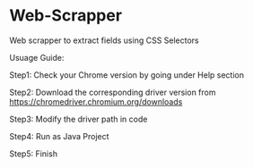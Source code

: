 # Web-Scrapper


Web scrapper to extract fields using CSS Selectors


Usuage Guide:

Step1: Check your Chrome version by going under Help section

Step2: Download the corresponding driver version from https://chromedriver.chromium.org/downloads

Step3: Modify the driver path in code 

Step4: Run as Java Project

Step5: Finish
